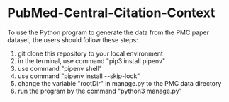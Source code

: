 # PubMed-Central-Citation-Context

To use the Python program to generate the data from the PMC paper dataset, the users should follow these steps:

1. git clone this repository to your local environment
2. in the terminal, use command "pip3 install pipenv" 
3. use command "pipenv shell"
4. use command "pipenv install --skip-lock"
5. change the variable "rootDir" in manage.py to the PMC data directory
6. run the program by the command "python3 manage.py" 
 
